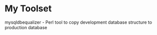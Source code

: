 # My Toolset

mysqldbequalizer - Perl tool to copy development database structure to production database
